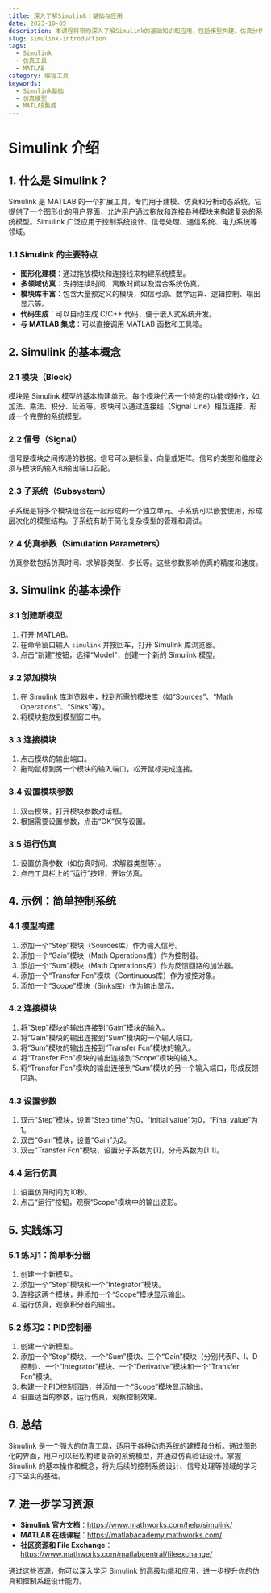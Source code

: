 ```yaml
---
title: 深入了解Simulink：基础与应用
date: 2023-10-05
description: 本课程将带你深入了解Simulink的基础知识和应用，包括模型构建、仿真分析和实际案例。
slug: simulink-introduction
tags:
  - Simulink
  - 仿真工具
  - MATLAB
category: 编程工具
keywords:
  - Simulink基础
  - 仿真模型
  - MATLAB集成
---
```


# Simulink 介绍

## 1. 什么是 Simulink？

Simulink 是 MATLAB 的一个扩展工具，专门用于建模、仿真和分析动态系统。它提供了一个图形化的用户界面，允许用户通过拖放和连接各种模块来构建复杂的系统模型。Simulink 广泛应用于控制系统设计、信号处理、通信系统、电力系统等领域。

### 1.1 Simulink 的主要特点

- **图形化建模**：通过拖放模块和连接线来构建系统模型。
- **多领域仿真**：支持连续时间、离散时间以及混合系统仿真。
- **模块库丰富**：包含大量预定义的模块，如信号源、数学运算、逻辑控制、输出显示等。
- **代码生成**：可以自动生成 C/C++ 代码，便于嵌入式系统开发。
- **与 MATLAB 集成**：可以直接调用 MATLAB 函数和工具箱。

## 2. Simulink 的基本概念

### 2.1 模块（Block）

模块是 Simulink 模型的基本构建单元。每个模块代表一个特定的功能或操作，如加法、乘法、积分、延迟等。模块可以通过连接线（Signal Line）相互连接，形成一个完整的系统模型。

### 2.2 信号（Signal）

信号是模块之间传递的数据。信号可以是标量、向量或矩阵。信号的类型和维度必须与模块的输入和输出端口匹配。

### 2.3 子系统（Subsystem）

子系统是将多个模块组合在一起形成的一个独立单元。子系统可以嵌套使用，形成层次化的模型结构。子系统有助于简化复杂模型的管理和调试。

### 2.4 仿真参数（Simulation Parameters）

仿真参数包括仿真时间、求解器类型、步长等。这些参数影响仿真的精度和速度。

## 3. Simulink 的基本操作

### 3.1 创建新模型

1. 打开 MATLAB。
2. 在命令窗口输入 `simulink` 并按回车，打开 Simulink 库浏览器。
3. 点击“新建”按钮，选择“Model”，创建一个新的 Simulink 模型。

### 3.2 添加模块

1. 在 Simulink 库浏览器中，找到所需的模块库（如“Sources”、“Math Operations”、“Sinks”等）。
2. 将模块拖放到模型窗口中。

### 3.3 连接模块

1. 点击模块的输出端口。
2. 拖动鼠标到另一个模块的输入端口，松开鼠标完成连接。

### 3.4 设置模块参数

1. 双击模块，打开模块参数对话框。
2. 根据需要设置参数，点击“OK”保存设置。

### 3.5 运行仿真

1. 设置仿真参数（如仿真时间、求解器类型等）。
2. 点击工具栏上的“运行”按钮，开始仿真。

## 4. 示例：简单控制系统

### 4.1 模型构建

1. 添加一个“Step”模块（Sources库）作为输入信号。
2. 添加一个“Gain”模块（Math Operations库）作为控制器。
3. 添加一个“Sum”模块（Math Operations库）作为反馈回路的加法器。
4. 添加一个“Transfer Fcn”模块（Continuous库）作为被控对象。
5. 添加一个“Scope”模块（Sinks库）作为输出显示。

### 4.2 连接模块

1. 将“Step”模块的输出连接到“Gain”模块的输入。
2. 将“Gain”模块的输出连接到“Sum”模块的一个输入端口。
3. 将“Sum”模块的输出连接到“Transfer Fcn”模块的输入。
4. 将“Transfer Fcn”模块的输出连接到“Scope”模块的输入。
5. 将“Transfer Fcn”模块的输出连接到“Sum”模块的另一个输入端口，形成反馈回路。

### 4.3 设置参数

1. 双击“Step”模块，设置“Step time”为0，“Initial value”为0，“Final value”为1。
2. 双击“Gain”模块，设置“Gain”为2。
3. 双击“Transfer Fcn”模块，设置分子系数为[1]，分母系数为[1 1]。

### 4.4 运行仿真

1. 设置仿真时间为10秒。
2. 点击“运行”按钮，观察“Scope”模块中的输出波形。

## 5. 实践练习

### 5.1 练习1：简单积分器

1. 创建一个新模型。
2. 添加一个“Step”模块和一个“Integrator”模块。
3. 连接这两个模块，并添加一个“Scope”模块显示输出。
4. 运行仿真，观察积分器的输出。

### 5.2 练习2：PID控制器

1. 创建一个新模型。
2. 添加一个“Step”模块、一个“Sum”模块、三个“Gain”模块（分别代表P、I、D控制）、一个“Integrator”模块、一个“Derivative”模块和一个“Transfer Fcn”模块。
3. 构建一个PID控制回路，并添加一个“Scope”模块显示输出。
4. 设置适当的参数，运行仿真，观察控制效果。

## 6. 总结

Simulink 是一个强大的仿真工具，适用于各种动态系统的建模和分析。通过图形化的界面，用户可以轻松构建复杂的系统模型，并通过仿真验证设计。掌握 Simulink 的基本操作和概念，将为后续的控制系统设计、信号处理等领域的学习打下坚实的基础。

## 7. 进一步学习资源

- **Simulink 官方文档**：https://www.mathworks.com/help/simulink/
- **MATLAB 在线课程**：https://matlabacademy.mathworks.com/
- **社区资源和 File Exchange**：https://www.mathworks.com/matlabcentral/fileexchange/

通过这些资源，你可以深入学习 Simulink 的高级功能和应用，进一步提升你的仿真和控制系统设计能力。